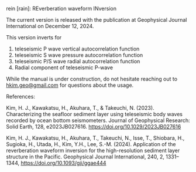 rein [rain]: REverberation waveform INversion

The current version is released with the publication at Geophysical Journal International on December 12, 2024. 

This version inverts for

1) teleseismic P wave vertical autocorrelation function
2) teleseismic S wave pressure autocorrelation function
3) teleseismic P/S wave radial autocorrelation function
4) Radial component of teleseismic P-wave

While the manual is under construction, do not hesitate reaching out to hkim.geo@gmail.com for questions about the usage.

References:

Kim, H. J., Kawakatsu, H., Akuhara, T., & Takeuchi, N. (2023). Characterizing the seafloor sediment layer using teleseismic body waves recorded by ocean bottom seismometers. Journal of Geophysical Research: Solid Earth, 128, e2023JB027616. https://doi.org/10.1029/2023JB027616

Kim, H. J., Kawakatsu, H., Akuhara, T., Takeuchi, N., Isse, T., Shiobara, H., Sugioka, H., Utada, H., Kim, Y.H., Lee, S.-M. (2024). Application of the reverberation waveform inversion for the high-resolution sediment layer structure in the Pacific. Geophysical Journal International, 240, 2, 1331–1344, https://doi.org/10.1093/gji/ggae444
